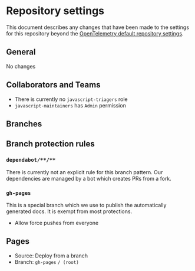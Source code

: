 # Repository settings

This document describes any changes that have been made to the
settings for this repository beyond the [OpenTelemetry default repository
settings](https://github.com/open-telemetry/community/blob/main/docs/how-to-configure-new-repository.md#repository-settings).

## General

No changes

## Collaborators and Teams

* There is currently no `javascript-triagers` role
* `javascript-maintainers` has `Admin` permission

## Branches

## Branch protection rules

### `dependabot/**/**`

There is currently not an explicit rule for this branch pattern.
Our dependencies are managed by a bot which creates PRs from a fork.

### `gh-pages`

This is a special branch which we use to publish the automatically generated docs.
It is exempt from most protections.
 
* Allow force pushes from everyone

## Pages

* Source: Deploy from a branch
* Branch: `gh-pages` `/ (root)`
